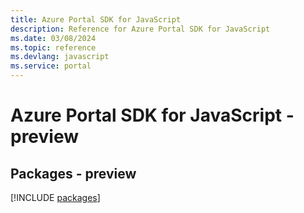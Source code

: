 ```yaml
---
title: Azure Portal SDK for JavaScript
description: Reference for Azure Portal SDK for JavaScript
ms.date: 03/08/2024
ms.topic: reference
ms.devlang: javascript
ms.service: portal
---
```

# Azure Portal SDK for JavaScript - preview
## Packages - preview
[!INCLUDE [packages](portal-index.md)]